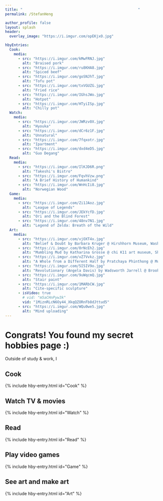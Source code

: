 ```yaml
---
title: "　　　　　　　　　　　　　　　　　　　　　　　　　　　　　　　　"
permalink: /StefanHeng

author_profile: false
layout: splash
header:
  overlay_image: "https://i.imgur.com/opEKjxO.jpg"

hbyEntries:
  Cook:
    media:
      - src: "https://i.imgur.com/kMwFRNJ.jpg"
        alt: "Braised pork"
      - src: "https://i.imgur.com/ru8KHA8.jpg"
        alt: "Spiced beef"
      - src: "https://i.imgur.com/goSNJhT.jpg"
        alt: "Tofu pot"
      - src: "https://i.imgur.com/txVGUZG.jpg"
        alt: "Fried rice"
      - src: "https://i.imgur.com/IGhsJWo.jpg"
        alt: "Hotpot"
      - src: "https://i.imgur.com/HTyiISp.jpg"
        alt: "Chilly pot"
  Watch:
    media:
      - src: "https://i.imgur.com/JWRzv0X.jpg"
        alt: "Hyouka"
      - src: "https://i.imgur.com/dCr6z1F.jpg"
        alt: "Unnatural"
      - src: "https://i.imgur.com/7fqxotr.jpg"
        alt: "Ipartment"
      - src: "https://i.imgur.com/dxd4eD5.jpg"
        alt: "Guo Degang"
  Read:
    media:
      - src: "https://i.imgur.com/IlKJD6R.png"
        alt: "Takeshi's Bistro"
      - src: "https://i.imgur.com/FqvhVzw.png"
        alt: "A Brief History of Humankind"
      - src: "https://i.imgur.com/WnHcIi8.jpg"
        alt: "Norwegian Wood"
  Game:
    media:
      - src: "https://i.imgur.com/Zi1JAoz.jpg"
        alt: "League of Legends"
      - src: "https://i.imgur.com/JEkYcfD.jpg"
        alt: "Ori and the Blind Forest"
      - src: "https://i.imgur.com/48nv7N1.jpg"
        alt: "Legend of Zelda: Breath of the Wild"
  Art:
    media:
      - src: "https://i.imgur.com/vjOXT4x.jpg"
        alt: "Belief & Doubt by Barbara Kruger @ Hirshhorn Museum, Washington, D.C., US"
      - src: "https://i.imgur.com/0rNcEh2.jpg"
        alt: "Mumbling Mud by Katharina Grosse @ chi K11 art museum, Shanghai, China"
      - src: "https://i.imgur.com/vZ7Vvkz.jpg"
        alt: "A Whole from a Different Half by Pratchaya Phinthong @ Museum of Modern Art, San Francisco, US"
      - src: "https://i.imgur.com/5I5IV9o.jpg"
        alt: "Revolutionary (Angela Davis) by Wadsworth Jarrell @ Brooklyn Museum, New York, US"
      - src: "https://i.imgur.com/9uWqcmQ.jpg"
        alt: "Stair paint"
      - src: "https://i.imgur.com/1MARbCW.jpg"
        alt: "Cite-specific sculpture"
      - isVideo: true
        # vid: "m5aCHnPyw3k"
        vid: "1MiznRLcN6Oy44_XkqQZORnFb8dJttud5"
      - src: "https://i.imgur.com/WQu0we5.jpg"
        alt: "Mind uploading"
---
```


# Congrats! You found my secret hobbies page :)

Outside of study & work, I

## Cook
{% include hby-entry.html id="Cook" %}


## Watch TV & movies
{% include hby-entry.html id="Watch" %}


## Read
{% include hby-entry.html id="Read" %}


## Play video games
{% include hby-entry.html id="Game" %}


## See art and make art
{% include hby-entry.html id="Art" %}
